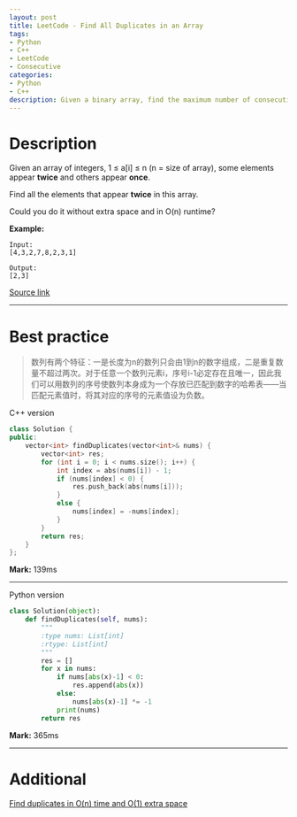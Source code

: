 ```yaml
---
layout: post
title: LeetCode - Find All Duplicates in an Array
tags:
- Python
- C++
- LeetCode
- Consecutive
categories:
- Python
- C++
description: Given a binary array, find the maximum number of consecutive 1s in this array.
---
```



# Description
Given an array of integers, 1 ≤ a[i] ≤ n (n = size of array), some elements appear **twice** and others appear **once**.

Find all the elements that appear **twice** in this array.

Could you do it without extra space and in O(n) runtime?

**Example:**

```
Input:
[4,3,2,7,8,2,3,1]

Output:
[2,3]
```

[Source link](https://leetcode.com/problems/find-all-duplicates-in-an-array/#/description)

__________

# Best practice

> 数列有两个特征：一是长度为n的数列只会由1到n的数字组成，二是重复数量不超过两次。对于任意一个数列元素i，序号i-1必定存在且唯一，因此我们可以用数列的序号使数列本身成为一个存放已匹配到数字的哈希表——当匹配元素值时，将其对应的序号的元素值设为负数。

C++ version

```c++
class Solution {
public:
	vector<int> findDuplicates(vector<int>& nums) {
		vector<int> res;
		for (int i = 0; i < nums.size(); i++) {
			int index = abs(nums[i]) - 1;
			if (nums[index] < 0) {
				res.push_back(abs(nums[i]));
			}
			else {
				nums[index] = -nums[index];
			}
		}
		return res;
	}
};
```

**Mark:** 139ms

****

Python version

```python
class Solution(object):
    def findDuplicates(self, nums):
        """
        :type nums: List[int]
        :rtype: List[int]
        """
        res = []
        for x in nums:
            if nums[abs(x)-1] < 0:
                res.append(abs(x))
            else:
                nums[abs(x)-1] *= -1
            print(nums)
        return res
```

**Mark:** 365ms

__________
# Additional

[Find duplicates in O(n) time and O(1) extra space](http://www.geeksforgeeks.org/find-duplicates-in-on-time-and-constant-extra-space/)
